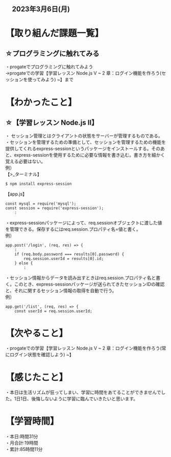 ## 　2023年3月6日(月)
# 【取り組んだ課題一覧】
## ☆プログラミングに触れてみる
・progateでプログラミングに触れてみよう  
→progateでの学習【学習レッスン Node.js V ~ 2 章：ログイン機能を作ろう(セッションを使ってみよう) ~】まで
# 【わかったこと】
## ☆【学習レッスン Node.js II】
・ セッション管理とはクライアントの状態をサーバーが管理するものである。<br>
・セッションを管理するための準備として、セッションを管理するための機能を提供してくれるexpress-sessionというパッケージをインストールする。そのあと、express-sessionを使用するために必要な情報を書き込む。書き方を細かく覚える必要はない。<br>
例）<br>
【>_ターミナル】

    $ npm install express-session
    
【app.js】

    const mysql = require('mysql');
    const session = require('express-session');
        :
・express-sessionパッケージによって、req.sessionオブジェクトに渡した値を管理できる。保存するにはreq.session.プロパティ名=値と書く。<br>
例）<br>

    app.post('/login', (req, res) => {
        :
        if (req.body.password === results[0].password) {
            req.session.userId = results[0].id;
        } else {
            :
・セッション情報からデータを読み出すときはreq.session.プロパティ名と書く。このとき、express-sessionパッケージが送られてきたセッションIDの確認と、それに関するセッション情報の取得を自動で行う。<br>
例）<br>

    app.get('/list', (req, res) => {
        const userId = req.session.userId; 
# 【次やること】
・progateでの学習【学習レッスン Node.js V ~ 2 章：ログイン機能を作ろう(常にログイン状態を確認しよう) ~】
# 【感じたこと】
・本日は生活リズムが狂ってしまい、学習に時間をあてることができませんでした。1日1日、後悔しないように学習に臨んでいきたいと思います。<br>
# 【学習時間】
・本日:時間31分<br>
・月合計:19時間<br>
・累計:85時間11分
